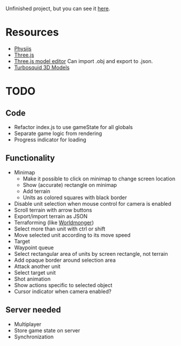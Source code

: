 Unfinished project, but you can see it [here](http://alexis.lart.no/emh/rts.git/).

# Resources
 - [Physijs](http://chandlerprall.github.io/Physijs/)
 - [Three.js](http://threejs.org/)
 - [Three.js model editor](http://threejs.org/editor/) Can import .obj and export to .json.
 - [Turbosquid 3D Models](http://www.turbosquid.com)

# TODO

## Code
 - Refactor index.js to use gameState for all globals
 - Separate game logic from rendering
 - Progress indicator for loading

## Functionality
 - Minimap
   - Make it possible to click on minimap to change screen location
    - Show (accurate) rectangle on minimap
   - Add terrain
   - Units as colored squares with black border
 - Disable unit selection when mouse control for camera is enabled
 - Scroll terrain with arrow buttons
 - Export/import terrain as JSON
 - Terraforming (like [Worldmonger](http://www.babylonjs.com/Scenes/Worldmonger/index.html))
 - Select more than unit with ctrl or shift
 - Move selected unit according to its move speed
  - Target
  - Waypoint queue
 - Select rectangular area of units by screen rectangle, not terrain
  - Add opaque border around selection area
 - Attack another unit
  - Select target unit
  - Shot animation
 - Show actions specific to selected object
 - Cursor indicator when camera enabled?

## Server needed
 - Multiplayer
  - Store game state on server
  - Synchronization
